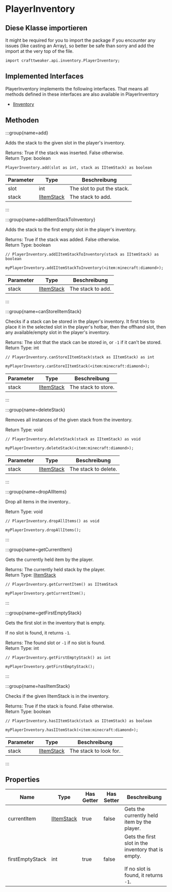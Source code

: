 # PlayerInventory

## Diese Klasse importieren

It might be required for you to import the package if you encounter any issues (like casting an Array), so better be safe than sorry and add the import at the very top of the file.
```zenscript
import crafttweaker.api.inventory.PlayerInventory;
```


## Implemented Interfaces
PlayerInventory implements the following interfaces. That means all methods defined in these interfaces are also available in PlayerInventory

- [IInventory](/vanilla/api/inventory/IInventory)

## Methoden

:::group{name=add}

Adds the stack to the given slot in the player's inventory.

Returns: True if the stack was inserted. False otherwise.  
Return Type: boolean

```zenscript
PlayerInventory.add(slot as int, stack as IItemStack) as boolean
```

| Parameter | Type                                        | Beschreibung               |
| --------- | ------------------------------------------- | -------------------------- |
| slot      | int                                         | The slot to put the stack. |
| stack     | [IItemStack](/vanilla/api/items/IItemStack) | The stack to add.          |


:::

:::group{name=addIItemStackToInventory}

Adds the stack to the first empty slot in the player's inventory.

Returns: True if the stack was added. False otherwise.  
Return Type: boolean

```zenscript
// PlayerInventory.addIItemStackToInventory(stack as IItemStack) as boolean

myPlayerInventory.addIItemStackToInventory(<item:minecraft:diamond>);
```

| Parameter | Type                                        | Beschreibung      |
| --------- | ------------------------------------------- | ----------------- |
| stack     | [IItemStack](/vanilla/api/items/IItemStack) | The stack to add. |


:::

:::group{name=canStoreIItemStack}

Checks if a stack can be stored in the player's inventory. It first tries to place it in the selected slot in the player's hotbar, then the offhand slot, then any available/empty slot in the player's inventory.

Returns: The slot that the stack can be stored in, or `-1` if it can't be stored.  
Return Type: int

```zenscript
// PlayerInventory.canStoreIItemStack(stack as IItemStack) as int

myPlayerInventory.canStoreIItemStack(<item:minecraft:diamond>);
```

| Parameter | Type                                        | Beschreibung        |
| --------- | ------------------------------------------- | ------------------- |
| stack     | [IItemStack](/vanilla/api/items/IItemStack) | The stack to store. |


:::

:::group{name=deleteStack}

Removes all instances of the given stack from the inventory.

Return Type: void

```zenscript
// PlayerInventory.deleteStack(stack as IItemStack) as void

myPlayerInventory.deleteStack(<item:minecraft:diamond>);
```

| Parameter | Type                                        | Beschreibung         |
| --------- | ------------------------------------------- | -------------------- |
| stack     | [IItemStack](/vanilla/api/items/IItemStack) | The stack to delete. |


:::

:::group{name=dropAllItems}

Drop all items in the inventory..

Return Type: void

```zenscript
// PlayerInventory.dropAllItems() as void

myPlayerInventory.dropAllItems();
```

:::

:::group{name=getCurrentItem}

Gets the currently held item by the player.

Returns: The currently held stack by the player.  
Return Type: [IItemStack](/vanilla/api/items/IItemStack)

```zenscript
// PlayerInventory.getCurrentItem() as IItemStack

myPlayerInventory.getCurrentItem();
```

:::

:::group{name=getFirstEmptyStack}

Gets the first slot in the inventory that is empty.

 If no slot is found, it returns `-1`.

Returns: The found slot or `-1` if no slot is found.  
Return Type: int

```zenscript
// PlayerInventory.getFirstEmptyStack() as int

myPlayerInventory.getFirstEmptyStack();
```

:::

:::group{name=hasIItemStack}

Checks if the given IItemStack is in the inventory.

Returns: True if the stack is found. False otherwise.  
Return Type: boolean

```zenscript
// PlayerInventory.hasIItemStack(stack as IItemStack) as boolean

myPlayerInventory.hasIItemStack(<item:minecraft:diamond>);
```

| Parameter | Type                                        | Beschreibung           |
| --------- | ------------------------------------------- | ---------------------- |
| stack     | [IItemStack](/vanilla/api/items/IItemStack) | The stack to look for. |


:::


## Properties

| Name            | Type                                        | Has Getter | Has Setter | Beschreibung                                                                                                          |
| --------------- | ------------------------------------------- | ---------- | ---------- | --------------------------------------------------------------------------------------------------------------------- |
| currentItem     | [IItemStack](/vanilla/api/items/IItemStack) | true       | false      | Gets the currently held item by the player.                                                                           |
| firstEmptyStack | int                                         | true       | false      | Gets the first slot in the inventory that is empty. <br />  <br />  If no slot is found, it returns `-1`. |

